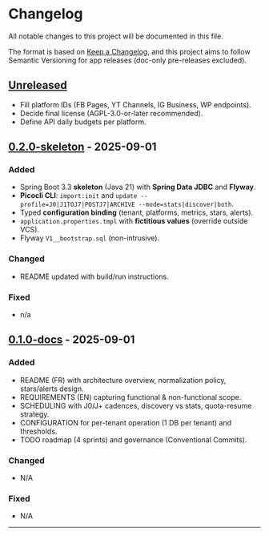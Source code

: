 # Changelog
All notable changes to this project will be documented in this file.

The format is based on [Keep a Changelog](https://keepachangelog.com/en/1.0.0/),
and this project aims to follow Semantic Versioning for app releases (doc-only pre-releases excluded).

## [Unreleased]
- Fill platform IDs (FB Pages, YT Channels, IG Business, WP endpoints).
- Decide final license (AGPL-3.0-or-later recommended).
- Define API daily budgets per platform.

## [0.2.0-skeleton] - 2025-09-01
### Added
- Spring Boot 3.3 **skeleton** (Java 21) with **Spring Data JDBC** and **Flyway**.
- **Picocli CLI**: `import:init` and `update --profile=J0|J1TOJ7|POSTJ7|ARCHIVE --mode=stats|discover|both`.
- Typed **configuration binding** (tenant, platforms, metrics, stars, alerts).
- `application.properties.tmpl` with **fictitious values** (override outside VCS).
- Flyway `V1__bootstrap.sql` (non-intrusive).

### Changed
- README updated with build/run instructions.

### Fixed
- n/a

## [0.1.0-docs] - 2025-09-01
### Added
- README (FR) with architecture overview, normalization policy, stars/alerts design.
- REQUIREMENTS (EN) capturing functional & non-functional scope.
- SCHEDULING with J0/J+ cadences, discovery vs stats, quota-resume strategy.
- CONFIGURATION for per-tenant operation (1 DB per tenant) and thresholds.
- TODO roadmap (4 sprints) and governance (Conventional Commits).

### Changed
- N/A

### Fixed
- N/A

---

[Unreleased]: https://github.com/dutoitc/ugo2/compare/0.2.0-skeleton...HEAD
[0.2.0-skeleton]: https://github.com/dutoitc/ugo2/releases/tag/0.2.0-skeleton
[0.1.0-docs]: https://github.com/dutoitc/ugo2/releases/tag/0.1.0-docs

